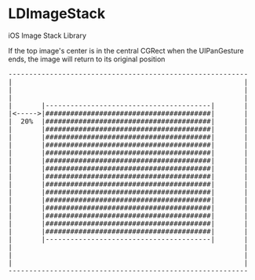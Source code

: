 LDImageStack
============

iOS Image Stack Library


If the top image's center is in the central CGRect when the UIPanGesture ends, the image will return to its 
original position

<pre>
----------------------------------------------------------
|                                                        |
|                                                        |
|                                                        |
|       |----------------------------------------|       |
|&lt;-----&gt;|########################################|       |
|  20%  |########################################|       |
|       |########################################|       |
|       |########################################|       |
|       |########################################|       |
|       |########################################|       |
|       |########################################|       |
|       |########################################|       |
|       |########################################|       |
|       |########################################|       |
|       |########################################|       |
|       |########################################|       |
|       |########################################|       |
|       |########################################|       |
|       |########################################|       |
|       |########################################|       |
|       |----------------------------------------|       |
|                                                        |
|                                                        |
|                                                        |
----------------------------------------------------------
</pre>
